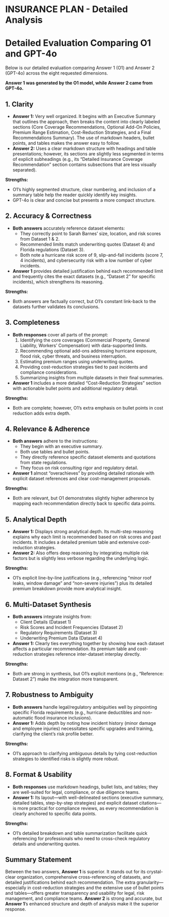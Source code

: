 # INSURANCE PLAN - Detailed Analysis

# Detailed Evaluation Comparing O1 and GPT-4o

Below is our detailed evaluation comparing Answer 1 (O1) and Answer 2 (GPT-4o) across the eight requested dimensions.

**Answer 1 was generated by the O1 model, while Answer 2 came from GPT-4o.**

## 1. Clarity

- **Answer 1:** Very well organized. It begins with an Executive Summary that outlines the approach, then breaks the content into clearly labeled sections (Core Coverage Recommendations, Optional Add-On Policies, Premium Range Estimation, Cost-Reduction Strategies, and a Final Recommendations Summary). The use of markdown headers, bullet points, and tables makes the answer easy to follow.
- **Answer 2:** Uses a clear markdown structure with headings and table presentations; however, its sections are slightly less segmented in terms of explicit subheadings (e.g., its “Detailed Insurance Coverage Recommendation” section contains subsections that are less visually separated).

**Strengths:**
- O1’s highly segmented structure, clear numbering, and inclusion of a summary table help the reader quickly identify key insights.
- GPT-4o is clear and concise but presents a more compact structure.

## 2. Accuracy & Correctness

- **Both answers** accurately reference dataset elements:
  - They correctly point to Sarah Barnes’ size, location, and risk scores from Dataset 1 & 2.
  - Recommended limits match underwriting quotes (Dataset 4) and Florida regulations (Dataset 3).
  - Both note a hurricane risk score of 9, slip-and-fall incidents (score 7, 4 incidents), and cybersecurity risk with a low number of cyber incidents.
- **Answer 1** provides detailed justification behind each recommended limit and frequently cites the exact datasets (e.g., “Dataset 2” for specific incidents), which strengthens its reasoning.

**Strengths:**
- Both answers are factually correct, but O1’s constant link-back to the datasets further validates its conclusions.

## 3. Completeness

- **Both responses** cover all parts of the prompt:
  1. Identifying the core coverages (Commercial Property, General Liability, Workers’ Compensation) with data-supported limits.
  2. Recommending optional add-ons addressing hurricane exposure, flood risk, cyber threats, and business interruption.
  3. Estimating premium ranges using underwriting quotes.
  4. Providing cost-reduction strategies tied to past incidents and compliance considerations.
  5. Summarizing insights from multiple datasets in their final summaries.
- **Answer 1** includes a more detailed “Cost-Reduction Strategies” section with actionable bullet points and additional regulatory detail.

**Strengths:**
- Both are complete; however, O1’s extra emphasis on bullet points in cost reduction adds extra depth.

## 4. Relevance & Adherence

- **Both answers** adhere to the instructions:
  - They begin with an executive summary.
  - Both use tables and bullet points.
  - They directly reference specific dataset elements and quotations from state regulations.
  - They focus on risk consulting rigor and regulatory detail.
- **Answer 1** almost “overachieves” by providing detailed rationale with explicit dataset references and clear cost-management proposals.

**Strengths:**
- Both are relevant, but O1 demonstrates slightly higher adherence by mapping each recommendation directly back to specific data points.

## 5. Analytical Depth

- **Answer 1:** Displays strong analytical depth. Its multi-step reasoning explains why each limit is recommended based on risk scores and past incidents. It includes a detailed premium table and extensive cost-reduction strategies.
- **Answer 2:** Also offers deep reasoning by integrating multiple risk factors but is slightly less verbose regarding the underlying logic.

**Strengths:**
- O1’s explicit line-by-line justifications (e.g., referencing “minor roof leaks, window damage” and “non-severe injuries”) plus its detailed premium breakdown provide more analytical insight.

## 6. Multi-Dataset Synthesis

- **Both answers** integrate insights from:
  - Client Details (Dataset 1)
  - Risk Scores and Incident Frequencies (Dataset 2)
  - Regulatory Requirements (Dataset 3)
  - Underwriting Premium Data (Dataset 4)
- **Answer 1:** Clearly ties everything together by showing how each dataset affects a particular recommendation. Its premium table and cost-reduction strategies reference inter-dataset interplay directly.

**Strengths:**
- Both are strong in synthesis, but O1’s explicit mentions (e.g., “Reference: Dataset 2”) make the integration more transparent.

## 7. Robustness to Ambiguity

- **Both answers** handle legal/regulatory ambiguities well by pinpointing specific Florida requirements (e.g., hurricane deductibles and non-automatic flood insurance inclusions).
- **Answer 1:** Adds depth by noting how incident history (minor damage and employee injuries) necessitates specific upgrades and training, clarifying the client’s risk profile better.

**Strengths:**
- O1’s approach to clarifying ambiguous details by tying cost-reduction strategies to identified risks is slightly more robust.

## 8. Format & Usability

- **Both responses** use markdown headings, bullet lists, and tables; they are well-suited for legal, compliance, or due diligence teams.
- **Answer 1:** Its layout—with well-delineated sections (executive summary, detailed tables, step-by-step strategies) and explicit dataset citations—is more practical for compliance reviews, as every recommendation is clearly anchored to specific data points.

**Strengths:**
- O1’s detailed breakdown and table summarization facilitate quick referencing for professionals who need to cross-check regulatory details and underwriting quotes.

## Summary Statement

Between the two answers, **Answer 1** is superior. It stands out for its crystal-clear organization, comprehensive cross-referencing of datasets, and detailed justifications behind each recommendation. The extra granularity—especially in cost-reduction strategies and the extensive use of bullet points and tables—offers greater transparency and usability for legal, risk management, and compliance teams. **Answer 2** is strong and accurate, but **Answer 1**’s enhanced structure and depth of analysis make it the superior response.
